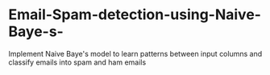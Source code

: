 # Email-Spam-detection-using-Naive-Baye-s-
Implement Naive Baye's model to learn patterns between input columns and classify emails into spam and ham emails
